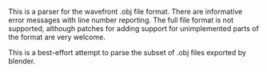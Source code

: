 This is a parser for the wavefront .obj file format. There are informative
error messages with line number reporting. The full file format is not
supported, although patches for adding support for unimplemented parts of the
format are very welcome.

This is a best-effort attempt to parse the subset of .obj files exported by
blender.
